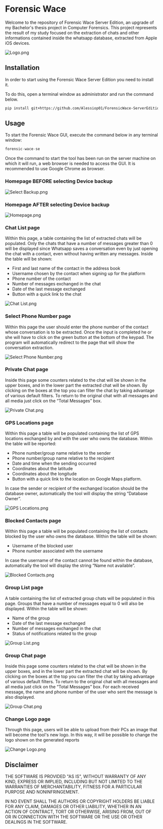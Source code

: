 # Forensic Wace

Welcome to the repository of Forensic Wace Server Edition, an upgrade of my Bachelor's thesis project in Computer Forensics. This project represents the result of my study focused on the extraction of chats and other informations contained inside the whatsapp database, extracted from Apple iOS devices.

![Logo.png](src%2FforensicWace_SE%2Fassets%2Fimg%2FLogo.png)

## Installation

In order to start using the Forensic Wace Server Edition you need to install it.

To do this, open a terminal window as administrator and run the command below.

```bash
pip install git+https://github.com/Alessiop01/ForensicWace-ServerEdition
```

## Usage
To start the Forensic Wace GUI, execute the command below in any terminal window:

```python
forensic-wace-se
```

Once the command to start the tool has been run on the server machine on which it will run, a web browser is needed to access the GUI.
It is recommended to use Google Chrome as browser.

### Homepage BEFORE selecting Device backup
![Select Backup.png](src%2FforensicWace_SE%2Fassets%2Fimg%2FGitHub%20Screen%2FSelect%20Backup.png)

### Homepage AFTER selecting Device backup
![Homepage.png](src%2FforensicWace_SE%2Fassets%2Fimg%2FGitHub%20Screen%2FHomepage.png)

### Chat List page
Within this page, a table containing the list of extracted chats will be populated.
Only the chats that have a number of messages greater than 0 will be displayed since Whatsapp saves a conversation even by just opening the chat with a contact, even without having written any messages.
Inside the table will be shown:
- First and last name of the contact in the address book
- Username chosen by the contact when signing up for the platform
- Phone number of the contact
- Number of messages exchanged in the chat
- Date of the last message exchanged
- Button with a quick link to the chat

![Chat List.png](src%2FforensicWace_SE%2Fassets%2Fimg%2FGitHub%20Screen%2FChat%20List.png)

### Select Phone Number page
Within this page the user should enter the phone number of the contact whose conversation is to be extracted. Once the input is completed he or she will have to click on the green button at the bottom of the keypad. The program will automatically redirect to the page that will show the conversation extraction.

![Select Phone Number.png](src%2FforensicWace_SE%2Fassets%2Fimg%2FGitHub%20Screen%2FSelect%20Phone%20Number.png)

### Private Chat page
Inside this page some counters related to the chat will be shown in the upper boxes, and in the lower part the extracted chat will be shown.
By clicking on the boxes at the top you can filter the chat by taking advantage of various default filters.
To return to the original chat with all messages and all media just click on the “Total Messages” box.

![Private Chat.png](src%2FforensicWace_SE%2Fassets%2Fimg%2FGitHub%20Screen%2FPrivate%20Chat.png)

### GPS Locations page
Within this page a table will be populated containing the list of GPS locations exchanged by and with the user who owns the database.
Within the table will be reported:
- Phone number/group name relative to the sender
- Phone number/group name relative to the recipient
- Date and time when the sending occurred
- Coordinates about the latitude
- Coordinates about the longitude
- Button with a quick link to the location on Google Maps platform.

In case the sender or recipient of the exchanged location should be the database owner, automatically the tool will display the string “Database Owner”.

![GPS Locations.png](src%2FforensicWace_SE%2Fassets%2Fimg%2FGitHub%20Screen%2FGPS%20Locations.png)

### Blocked Contacts page
Within this page a table will be populated containing the list of contacts blocked by the user who owns the database.
Within the table will be shown:
- Username of the blocked user
- Phone number associated with the username

In case the username of the contact cannot be found within the database, automatically the tool will display the string “Name not available”.

![Blocked Contacts.png](src%2FforensicWace_SE%2Fassets%2Fimg%2FGitHub%20Screen%2FBlocked%20Contacts.png)

### Group List page
A table containing the list of extracted group chats will be populated in this page.
Groups that have a number of messages equal to 0 will also be displayed.
Within the table will be shown:
- Name of the group
- Date of the last message exchanged
- Number of messages exchanged in the chat
- Status of notifications related to the group

![Group List.png](src%2FforensicWace_SE%2Fassets%2Fimg%2FGitHub%20Screen%2FGroup%20List.png)

### Group Chat page
Inside this page some counters related to the chat will be shown in the upper boxes, and in the lower part the extracted chat will be shown.
By clicking on the boxes at the top you can filter the chat by taking advantage of various default filters.
To return to the original chat with all messages and all media just click on the “Total Messages” box.
For each received message, the name and phone number of the user who sent the message is also displayed.

![Group Chat.png](src%2FforensicWace_SE%2Fassets%2Fimg%2FGitHub%20Screen%2FGroup%20Chat.png)

### Change Logo page
Through this page, users will be able to upload from their PCs an image that will become the tool's new logo.
In this way, it will be possible to change the logo shown on the generated reports

![Change Logo.png](src%2FforensicWace_SE%2Fassets%2Fimg%2FGitHub%20Screen%2FChange%20Logo.png)

## Disclaimer
THE SOFTWARE IS PROVIDED "AS IS", WITHOUT WARRANTY OF ANY KIND, EXPRESS OR
IMPLIED, INCLUDING BUT NOT LIMITED TO THE WARRANTIES OF MERCHANTABILITY,
FITNESS FOR A PARTICULAR PURPOSE AND NONINFRINGEMENT.

IN NO EVENT SHALL THE AUTHORS OR COPYRIGHT HOLDERS BE LIABLE FOR ANY CLAIM, DAMAGES OR OTHER
LIABILITY, WHETHER IN AN ACTION OF CONTRACT, TORT OR OTHERWISE, ARISING FROM,
OUT OF OR IN CONNECTION WITH THE SOFTWARE OR THE USE OR OTHER DEALINGS IN THE
SOFTWARE.
